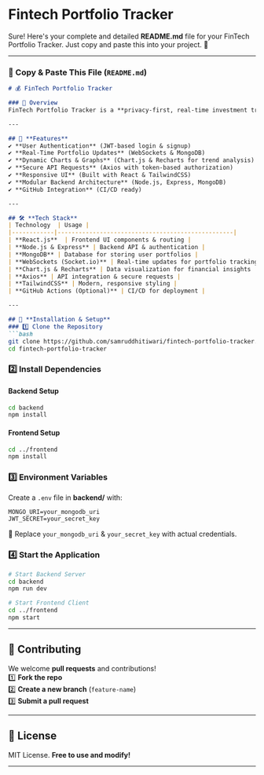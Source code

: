 # Fintech Portfolio Tracker
Sure! Here's your complete and detailed **README.md** file for your FinTech Portfolio Tracker. Just copy and paste this into your project. 🚀  

---

### **📄 Copy & Paste This File (`README.md`)**  
```md
# 💰 FinTech Portfolio Tracker

### 🚀 Overview
FinTech Portfolio Tracker is a **privacy-first, real-time investment tracking tool** that allows users to manage their financial portfolios efficiently. With **live updates, data visualization, and a secure authentication system**, users can track investments, monitor portfolio trends, and make informed financial decisions.

---

## 🌟 **Features**
✔ **User Authentication** (JWT-based login & signup)  
✔ **Real-Time Portfolio Updates** (WebSockets & MongoDB)  
✔ **Dynamic Charts & Graphs** (Chart.js & Recharts for trend analysis)  
✔ **Secure API Requests** (Axios with token-based authorization)  
✔ **Responsive UI** (Built with React & TailwindCSS)  
✔ **Modular Backend Architecture** (Node.js, Express, MongoDB)  
✔ **GitHub Integration** (CI/CD ready)  

---

## 🛠 **Tech Stack**
| Technology  | Usage |
|------------|--------------------------------------------------|
| **React.js**  | Frontend UI components & routing |
| **Node.js & Express** | Backend API & authentication |
| **MongoDB** | Database for storing user portfolios |
| **WebSockets (Socket.io)** | Real-time updates for portfolio tracking |
| **Chart.js & Recharts** | Data visualization for financial insights |
| **Axios** | API integration & secure requests |
| **TailwindCSS** | Modern, responsive styling |
| **GitHub Actions (Optional)** | CI/CD for deployment |

---

## 🔧 **Installation & Setup**
### 1️⃣ Clone the Repository
```bash
git clone https://github.com/samruddhitiwari/fintech-portfolio-tracker.git
cd fintech-portfolio-tracker
```
### 2️⃣ Install Dependencies
#### **Backend Setup**
```bash
cd backend
npm install
```
#### **Frontend Setup**
```bash
cd ../frontend
npm install
```
### 3️⃣ Environment Variables
Create a `.env` file in **backend/** with:
```txt
MONGO_URI=your_mongodb_uri
JWT_SECRET=your_secret_key
```
🔹 Replace `your_mongodb_uri` & `your_secret_key` with actual credentials.

### 4️⃣ Start the Application
```bash
# Start Backend Server
cd backend
npm run dev

# Start Frontend Client
cd ../frontend
npm start
```


---

## 🤝 **Contributing**
We welcome **pull requests** and contributions!  
1️⃣ **Fork the repo**  
2️⃣ **Create a new branch** (`feature-name`)  
3️⃣ **Submit a pull request**  

---

## 📜 **License**
MIT License. **Free to use and modify!**  

---

